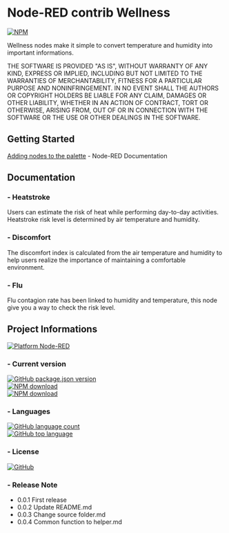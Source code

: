 Node-RED contrib Wellness
===========================

[![NPM](https://nodei.co/npm/node-red-contrib-wellness.png)](https://nodei.co/npm/node-red-contrib-wellness/)

Wellness nodes make it simple to convert temperature and humidity into important informations.

THE SOFTWARE IS PROVIDED "AS IS", WITHOUT WARRANTY OF ANY KIND, EXPRESS OR IMPLIED, INCLUDING BUT 
NOT LIMITED TO THE WARRANTIES OF MERCHANTABILITY, FITNESS FOR A PARTICULAR PURPOSE AND NONINFRINGEMENT. 
IN NO EVENT SHALL THE AUTHORS OR COPYRIGHT HOLDERS BE LIABLE FOR ANY CLAIM, DAMAGES OR OTHER LIABILITY, 
WHETHER IN AN ACTION OF CONTRACT, TORT OR OTHERWISE, ARISING FROM, OUT OF OR IN CONNECTION WITH THE 
SOFTWARE OR THE USE OR OTHER DEALINGS IN THE SOFTWARE.

Getting Started
---------------
[Adding nodes to the palette](https://nodered.org/docs/user-guide/runtime/adding-nodes) - Node-RED Documentation

Documentation
-------------
### - Heatstroke
Users can estimate the risk of heat while performing day-to-day activities.
Heatstroke risk level is determined by air temperature and humidity.

### - Discomfort
The discomfort index is calculated from the air temperature and humidity to help users realize the importance of maintaining a comfortable environment.

### - Flu
Flu contagion rate has been linked to humidity and temperature, this node give you a way to check the risk level.

Project Informations
--------------------
[![Platform Node-RED](https://img.shields.io/badge/Platform-Node--RED-red)](https://nodered.org/)

### - Current version
[![GitHub package.json version](https://img.shields.io/github/package-json/v/ekristoffe/node-red-contrib-wellness)](https://www.npmjs.com/package/node-red-contrib-wellness)  
[![NPM download](https://img.shields.io/npm/dm/node-red-contrib-wellness.svg)](http://www.npm-stats.com/~packages/node-red-contrib-wellness)  
[![NPM download](https://img.shields.io/npm/dw/node-red-contrib-wellness.svg)](http://www.npm-stats.com/~packages/node-red-contrib-wellness)

### - Languages
[![GitHub language count](https://img.shields.io/github/languages/count/ekristoffe/node-red-contrib-wellness)](README.md)  
[![GitHub top language](https://img.shields.io/github/languages/top/ekristoffe/node-red-contrib-wellness)](README.md)

### - License
[![GitHub](https://img.shields.io/github/license/ekristoffe/node-red-contrib-wellness)](https://github.com/ekristoffe/node-red-contrib-wellness/blob/master/LICENSE) 

### - Release Note
* 0.0.1 First release  
* 0.0.2 Update README.md  
* 0.0.3 Change source folder.md  
* 0.0.4 Common function to helper.md
